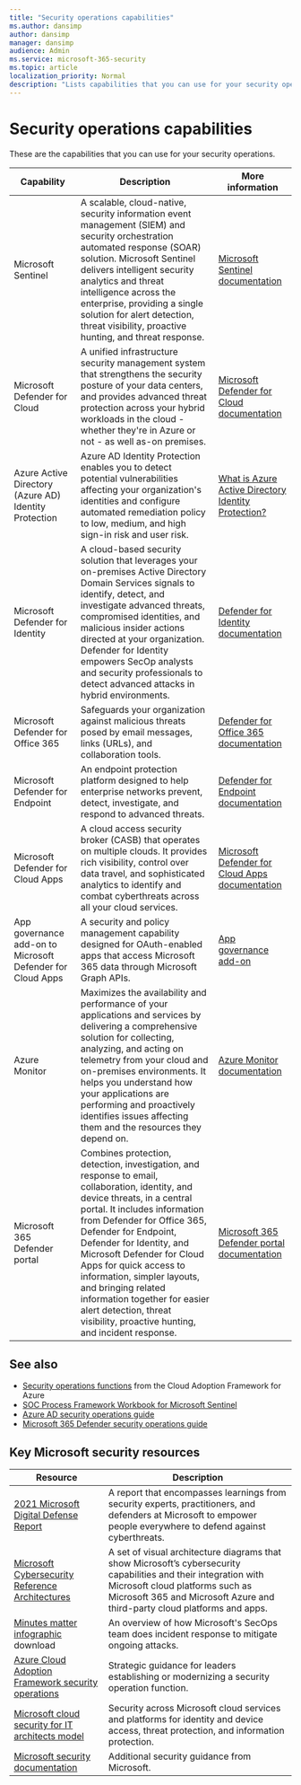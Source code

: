 ```yaml
---
title: "Security operations capabilities"
ms.author: dansimp
author: dansimp
manager: dansimp
audience: Admin
ms.service: microsoft-365-security
ms.topic: article
localization_priority: Normal
description: "Lists capabilities that you can use for your security operations"
---
```


# Security operations capabilities

These are the capabilities that you can use for your security operations.

|Capability|Description|More information|
|---|---|---|
|Microsoft Sentinel|A scalable, cloud-native, security information event management (SIEM) and security orchestration automated response (SOAR) solution. Microsoft Sentinel delivers intelligent security analytics and threat intelligence across the enterprise, providing a single solution for alert detection, threat visibility, proactive hunting, and threat response.|[Microsoft Sentinel documentation](/azure/sentinel/)|
|Microsoft Defender for Cloud|A unified infrastructure security management system that strengthens the security posture of your data centers, and provides advanced threat protection across your hybrid workloads in the cloud - whether they're in Azure or not - as well as-on premises.|[Microsoft Defender for Cloud documentation](/azure/security-center/)|
|Azure Active Directory (Azure AD) Identity Protection|Azure AD Identity Protection enables you to detect potential vulnerabilities affecting your organization's identities and configure automated remediation policy to low, medium, and high sign-in risk and user risk.|[What is Azure Active Directory Identity Protection?](/azure/active-directory/identity-protection/overview-identity-protection)|
|Microsoft Defender for Identity|A cloud-based security solution that leverages your on-premises Active Directory Domain Services signals to identify, detect, and investigate advanced threats, compromised identities, and malicious insider actions directed at your organization. Defender for Identity empowers SecOp analysts and security professionals to detect advanced attacks in hybrid environments.|[Defender for Identity documentation](/defender-for-identity/)|
|Microsoft Defender for Office 365|Safeguards your organization against malicious threats posed by email messages, links (URLs), and collaboration tools.|[Defender for Office 365 documentation](/microsoft-365/security/office-365-security)|
|Microsoft Defender for Endpoint|An endpoint protection platform designed to help enterprise networks prevent, detect, investigate, and respond to advanced threats.|[Defender for Endpoint documentation](/microsoft-365/security/defender-endpoint)|
|Microsoft Defender for Cloud Apps|A cloud access security broker (CASB) that operates on multiple clouds. It provides rich visibility, control over data travel, and sophisticated analytics to identify and combat cyberthreats across all your cloud services.|[Microsoft Defender for Cloud Apps documentation](/cloud-app-security/)|
|App governance add-on to Microsoft Defender for Cloud Apps|A security and policy management capability designed for OAuth-enabled apps that access Microsoft 365 data through Microsoft Graph APIs.|[App governance add-on](/defender-cloud-apps/app-governance-manage-app-governance)|
|Azure Monitor|Maximizes the availability and performance of your applications and services by delivering a comprehensive solution for collecting, analyzing, and acting on telemetry from your cloud and on-premises environments. It helps you understand how your applications are performing and proactively identifies issues affecting them and the resources they depend on.|[Azure Monitor documentation](/azure/azure-monitor/)|
|Microsoft 365 Defender portal|Combines protection, detection, investigation, and response to email, collaboration, identity, and device threats, in a central portal. It includes information from Defender for Office 365, Defender for Endpoint, Defender for Identity, and Microsoft Defender for Cloud Apps for quick access to information, simpler layouts, and bringing related information together for easier alert detection, threat visibility, proactive hunting, and incident response.|[Microsoft 365 Defender portal documentation](/microsoft-365/security/defender/overview-security-center)|

## See also

- [Security operations functions](/azure/cloud-adoption-framework/organize/cloud-security-operations-center) from the Cloud Adoption Framework for Azure
- [SOC Process Framework Workbook for Microsoft Sentinel](https://techcommunity.microsoft.com/t5/azure-sentinel/what-s-new-azure-sentinel-soc-process-framework-workbook/ba-p/2339315)
- [Azure AD security operations guide](/azure/active-directory/fundamentals/security-operations-introduction)
- [Microsoft 365 Defender security operations guide](/microsoft-365/security/defender/integrate-microsoft-365-defender-secops)

## Key Microsoft security resources

|Resource|Description|
|---|---|
|[2021 Microsoft Digital Defense Report](https://www.microsoft.com/security/business/microsoft-digital-defense-report)|A report that encompasses learnings from security experts, practitioners, and defenders at Microsoft to empower people everywhere to defend against cyberthreats.|
|[Microsoft Cybersecurity Reference Architectures](/security/cybersecurity-reference-architecture/mcra)|A set of visual architecture diagrams that show Microsoft’s cybersecurity capabilities and their integration with Microsoft cloud platforms such as Microsoft 365 and Microsoft Azure and third-party cloud platforms and apps.|
|[Minutes matter infographic](https://github.com/MarkSimos/MicrosoftSecurity/raw/master/Microsoft_CDOC_and_DCU_Poster.pdf) download|An overview of how Microsoft's SecOps team does incident response to mitigate ongoing attacks.|
|[Azure Cloud Adoption Framework security operations](/azure/cloud-adoption-framework/secure/security-operations)|Strategic guidance for leaders establishing or modernizing a security operation function.|
|[Microsoft cloud security for IT architects model](https://aka.ms/cloudarchsecurity)|Security across Microsoft cloud services and platforms for identity and device access, threat protection, and information protection.|
|[Microsoft security documentation](/security/)|Additional security guidance from Microsoft.|
